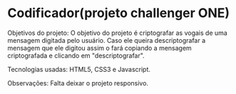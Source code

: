 # Codificador(projeto challenger ONE)

Objetivos do projeto:
  O objetivo do projeto é criptografar as vogais de uma mensagem digitada pelo usuário. Caso ele queira descriptografar a mensagem 
  que ele digitou assim o fará copiando a mensagem criptografada e clicando em "descriptografar".

Tecnologias usadas:
  HTML5,
  CSS3 e 
  Javascript.

Observações:
  Falta deixar o projeto responsivo.
  
